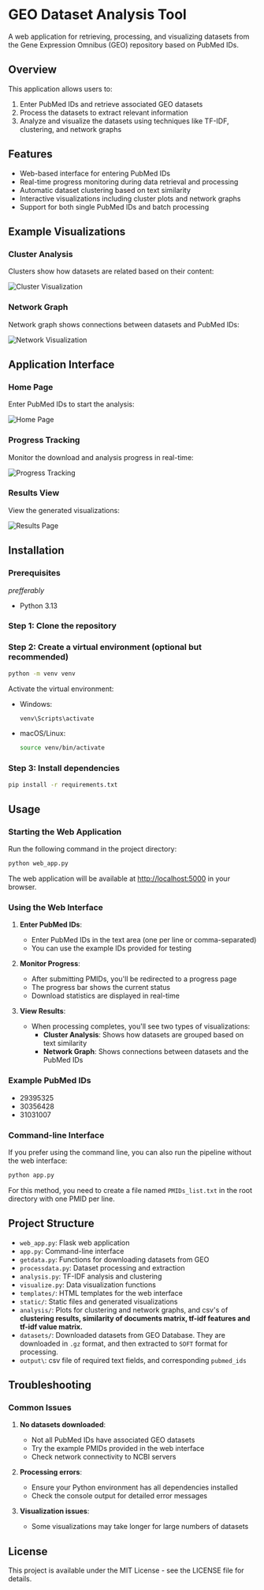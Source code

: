 # GEO Dataset Analysis Tool

A web application for retrieving, processing, and visualizing datasets from the Gene Expression Omnibus (GEO) repository based on PubMed IDs.

## Overview

This application allows users to:

1. Enter PubMed IDs and retrieve associated GEO datasets
2. Process the datasets to extract relevant information
3. Analyze and visualize the datasets using techniques like TF-IDF, clustering, and network graphs

## Features

-   Web-based interface for entering PubMed IDs
-   Real-time progress monitoring during data retrieval and processing
-   Automatic dataset clustering based on text similarity
-   Interactive visualizations including cluster plots and network graphs
-   Support for both single PubMed IDs and batch processing

## Example Visualizations

### Cluster Analysis

Clusters show how datasets are related based on their content:

![Cluster Visualization](example-vis/example-clustering.png)

### Network Graph

Network graph shows connections between datasets and PubMed IDs:

![Network Visualization](example-vis/example-graph.png)

## Application Interface

### Home Page

Enter PubMed IDs to start the analysis:

![Home Page](example-sc/ui.png)

### Progress Tracking

Monitor the download and analysis progress in real-time:

![Progress Tracking](example-sc/processing.png)

### Results View

View the generated visualizations:

![Results Page](example-sc/results.png)

## Installation

### Prerequisites

_prefferably_

-   Python 3.13

### Step 1: Clone the repository

### Step 2: Create a virtual environment (optional but recommended)

```bash
python -m venv venv
```

Activate the virtual environment:

-   Windows:
    ```bash
    venv\Scripts\activate
    ```
-   macOS/Linux:
    ```bash
    source venv/bin/activate
    ```

### Step 3: Install dependencies

```bash
pip install -r requirements.txt
```

## Usage

### Starting the Web Application

Run the following command in the project directory:

```bash
python web_app.py
```

The web application will be available at [http://localhost:5000](http://localhost:5000) in your browser.

### Using the Web Interface

1. **Enter PubMed IDs**:

    - Enter PubMed IDs in the text area (one per line or comma-separated)
    - You can use the example IDs provided for testing

2. **Monitor Progress**:

    - After submitting PMIDs, you'll be redirected to a progress page
    - The progress bar shows the current status
    - Download statistics are displayed in real-time

3. **View Results**:
    - When processing completes, you'll see two types of visualizations:
        - **Cluster Analysis**: Shows how datasets are grouped based on text similarity
        - **Network Graph**: Shows connections between datasets and the PubMed IDs

### Example PubMed IDs

-   29395325
-   30356428
-   31031007

### Command-line Interface

If you prefer using the command line, you can also run the pipeline without the web interface:

```bash
python app.py
```

For this method, you need to create a file named `PMIDs_list.txt` in the root directory with one PMID per line.

## Project Structure

-   `web_app.py`: Flask web application
-   `app.py`: Command-line interface
-   `getdata.py`: Functions for downloading datasets from GEO
-   `processdata.py`: Dataset processing and extraction
-   `analysis.py`: TF-IDF analysis and clustering
-   `visualize.py`: Data visualization functions
-   `templates/`: HTML templates for the web interface
-   `static/`: Static files and generated visualizations
-   `analysis/`: Plots for clustering and network graphs, and csv's of **clustering results, similarity of documents matrix, tf-idf features and tf-idf value matrix.**
-   `datasets/`: Downloaded datasets from GEO Database. They are downloaded in `.gz` format, and then extracted to `SOFT` format for processing.
-   `output\`: csv file of required text fields, and corresponding `pubmed_ids`

## Troubleshooting

### Common Issues

1. **No datasets downloaded**:

    - Not all PubMed IDs have associated GEO datasets
    - Try the example PMIDs provided in the web interface
    - Check network connectivity to NCBI servers

2. **Processing errors**:

    - Ensure your Python environment has all dependencies installed
    - Check the console output for detailed error messages

3. **Visualization issues**:
    - Some visualizations may take longer for large numbers of datasets

## License

This project is available under the MIT License - see the LICENSE file for details.
